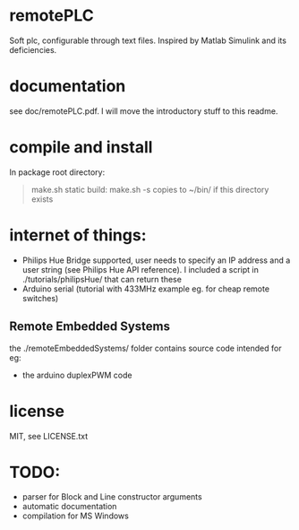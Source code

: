 # remotePLC
Soft plc, configurable through text files. Inspired by Matlab Simulink and its deficiencies.

# documentation
see doc/remotePLC.pdf. I will move the introductory stuff to this readme.

# compile and install
In package root directory:
> make.sh
> static build: make.sh -s
copies to ~/bin/ if this directory exists

# internet of things:
* Philips Hue Bridge supported, user needs to specify an IP address and a user string (see Philips Hue API reference). I included a script in ./tutorials/philipsHue/ that can return these
* Arduino serial (tutorial with 433MHz example eg. for cheap remote switches)

## Remote Embedded Systems
the ./remoteEmbeddedSystems/ folder contains source code intended for eg:
* the arduino duplexPWM code

# license
MIT, see LICENSE.txt

# TODO:
* parser for Block and Line constructor arguments
* automatic documentation
* compilation for MS Windows
